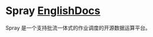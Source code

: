 # Spray [EnglishDocs](https://github.com/Forest-Fairy/Spray/blob/master/Readme.md)
Spray 是一个支持批流一体式的作业调度的开源数据运算平台。